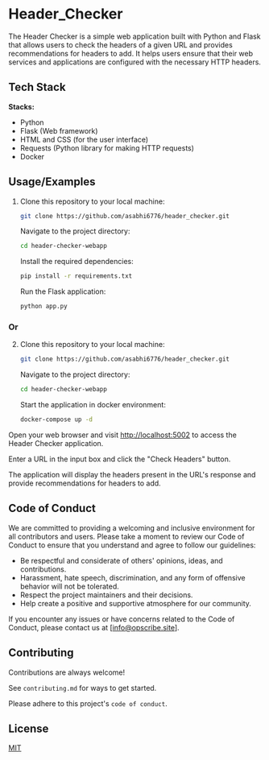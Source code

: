 
# Header_Checker

The Header Checker is a simple web application built with Python and Flask that allows users to check the headers of a given URL and provides recommendations for headers to add. It helps users ensure that their web services and applications are configured with the necessary HTTP headers.

## Tech Stack

**Stacks:**

- Python
- Flask (Web framework)
- HTML and CSS (for the user interface)
- Requests (Python library for making HTTP requests)
- Docker

## Usage/Examples

1. Clone this repository to your local machine:

   ```bash
   git clone https://github.com/asabhi6776/header_checker.git
   ```

   Navigate to the project directory:

    ```bash
    cd header-checker-webapp
    ```

   Install the required dependencies:

    ```bash
    pip install -r requirements.txt
    ```

   Run the Flask application:

    ```bash
    python app.py
    ```

### Or

2. Clone this repository to your local machine:

    ```bash
    git clone https://github.com/asabhi6776/header_checker.git
    ```

   Navigate to the project directory:

    ```bash
    cd header-checker-webapp
    ```

   Start the application in docker environment:

    ```bash
    docker-compose up -d
    ```

Open your web browser and visit <http://localhost:5002> to access the Header Checker application.

Enter a URL in the input box and click the "Check Headers" button.

The application will display the headers present in the URL's response and provide recommendations for headers to add.

## Code of Conduct

We are committed to providing a welcoming and inclusive environment for all contributors and users. Please take a moment to review our Code of Conduct to ensure that you understand and agree to follow our guidelines:

- Be respectful and considerate of others' opinions, ideas, and contributions.
- Harassment, hate speech, discrimination, and any form of offensive behavior will not be tolerated.
- Respect the project maintainers and their decisions.
- Help create a positive and supportive atmosphere for our community.

If you encounter any issues or have concerns related to the Code of Conduct, please contact us at [info@opscribe.site].

## Contributing

Contributions are always welcome!

See `contributing.md` for ways to get started.

Please adhere to this project's `code of conduct`.

## License

[MIT](https://choosealicense.com/licenses/mit/)
